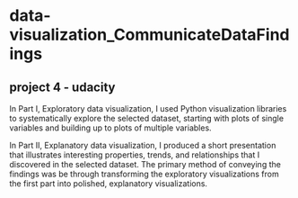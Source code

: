 # data-visualization_CommunicateDataFindings
 ## project 4 - udacity
 In Part I, Exploratory data visualization, I used Python visualization libraries to systematically explore the selected dataset, starting with plots of single variables and building up to plots of multiple variables.

In Part II, Explanatory data visualization, I produced a short presentation that illustrates interesting properties, trends, and relationships that I discovered in the selected dataset. The primary method of conveying the findings was be through transforming the exploratory visualizations from the first part into polished, explanatory visualizations.

